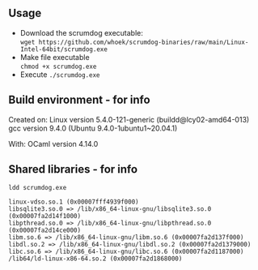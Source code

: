 ## Usage

- Download the scrumdog executable:      
  `wget https://github.com/whoek/scrumdog-binaries/raw/main/Linux-Intel-64bit/scrumdog.exe`
- Make file executable            
  `chmod +x scrumdog.exe`
- Execute   `./scrumdog.exe`

## Build environment - for info

Created on:
Linux version 5.4.0-121-generic (buildd@lcy02-amd64-013)     
gcc version 9.4.0 (Ubuntu 9.4.0-1ubuntu1~20.04.1)

With:
OCaml version 4.14.0

## Shared libraries - for info


`ldd scrumdog.exe`

```
linux-vdso.so.1 (0x00007fff4939f000)
libsqlite3.so.0 => /lib/x86_64-linux-gnu/libsqlite3.so.0 (0x00007fa2d14f1000)
libpthread.so.0 => /lib/x86_64-linux-gnu/libpthread.so.0 (0x00007fa2d14ce000)
libm.so.6 => /lib/x86_64-linux-gnu/libm.so.6 (0x00007fa2d137f000)
libdl.so.2 => /lib/x86_64-linux-gnu/libdl.so.2 (0x00007fa2d1379000)
libc.so.6 => /lib/x86_64-linux-gnu/libc.so.6 (0x00007fa2d1187000)
/lib64/ld-linux-x86-64.so.2 (0x00007fa2d1868000)
```
